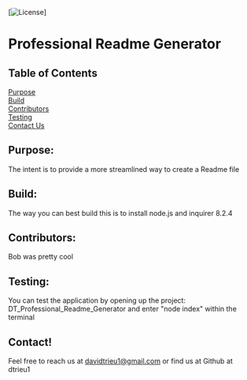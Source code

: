 [![License](https://img.shields.io/badge/License-Boost_1.0-lightblue.svg)]
  
  # Professional Readme Generator
  
  ## Table of Contents
  [Purpose](#Purpose) <br>
  [Build](#Build) <br>
  [Contributors](#Contributors) <br>
  [Testing](#Testing) <br>
  [Contact Us](#Contact) <br>
  
  ## Purpose:
  The intent is to provide a more streamlined way to create a Readme file

  ## Build: 
  The way you can best build this is to install node.js and inquirer 8.2.4

  ## Contributors: 
  Bob was pretty cool 

  ## Testing: 
  You can test the application by opening up the project: DT_Professional_Readme_Generator and enter "node index" within the terminal

  ## Contact! 
  Feel free to reach us at davidtrieu1@gmail.com or find us at Github at dtrieu1